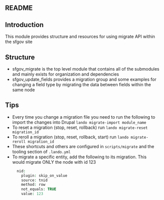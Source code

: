 README
---------------------
## Introduction
  This module provides structure and resources for using migrate API within the sfgov site

## Structure
- sfgov_migrate is the top level module that contains all of the submodules and
  mainly exists for organization and dependencies
- sfgov_update_fields provides a migration group and some examples for changing
  a field type by migrating the data between fields within the same node

## Tips
- Every time you change a migration file you need to run the following to import
  the changes into Drupal `lando migrate-import module_name`
- To reset a migration (stop, reset, rollback) run `lando migrate-reset migration_id`
- To reroll a migration (stop, reset, rollback, start) run `lando migrate-reroll migration_id`
- These shortcuts and others are configured in `scripts/migrate` and the tooling section of `.lando.yml`
- To migrate a specific entity, add the following to its migration.
  This would migrate ONLY the node with id 123
  ```php
    nid:
      plugin: skip_on_value
      source: tnid
      method: row
      not_equals: TRUE
      value: 123
  ```


